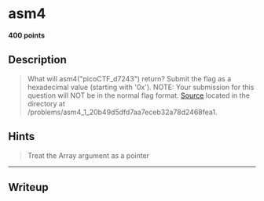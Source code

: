 # asm4
**400 points**
## Description
> What will asm4("picoCTF_d7243") return? Submit the flag as a hexadecimal value (starting with '0x'). NOTE: Your submission for this question will NOT be in the normal flag format. [Source](test.S) located in the directory at /problems/asm4_1_20b49d5dfd7aa7eceb32a78d2468fea1.
## Hints
> Treat the Array argument as a pointer
---
## Writeup